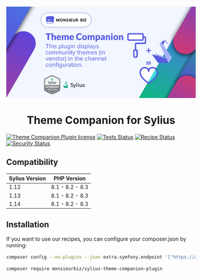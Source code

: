 [![Banner of Sylius Theme Companion plugin](docs/images/banner.jpg)](https://monsieurbiz.com/agence-web-experte-sylius)

<h1 align="center">Theme Companion for Sylius</h1>

[![Theme Companion Plugin license](https://img.shields.io/github/license/monsieurbiz/SyliusThemeCompanionPlugin?public)](https://github.com/monsieurbiz/SyliusThemeCompanionPlugin/blob/master/LICENSE.txt)
[![Tests Status](https://img.shields.io/github/actions/workflow/status/monsieurbiz/SyliusThemeCompanionPlugin/tests.yaml?branch=master&logo=github)](https://github.com/monsieurbiz/SyliusThemeCompanionPlugin/actions?query=workflow%3ATests)
[![Recipe Status](https://img.shields.io/github/actions/workflow/status/monsieurbiz/SyliusThemeCompanionPlugin/recipe.yaml?branch=master&label=recipes&logo=github)](https://github.com/monsieurbiz/SyliusThemeCompanionPlugin/actions?query=workflow%3ASecurity)
[![Security Status](https://img.shields.io/github/actions/workflow/status/monsieurbiz/SyliusThemeCompanionPlugin/security.yaml?branch=master&label=security&logo=github)](https://github.com/monsieurbiz/SyliusThemeCompanionPlugin/actions?query=workflow%3ASecurity)

## Compatibility

| Sylius Version | PHP Version     |
|----------------|-----------------|
| 1.12           | 8.1 - 8.2 - 8.3 |
| 1.13           | 8.1 - 8.2 - 8.3 |
| 1.14           | 8.1 - 8.2 - 8.3 |

## Installation

If you want to use our recipes, you can configure your composer.json by running:

```bash
composer config --no-plugins --json extra.symfony.endpoint '["https://api.github.com/repos/monsieurbiz/symfony-recipes/contents/index.json?ref=flex/master","flex://defaults"]'
```

```bash
composer require monsieurbiz/sylius-theme-companion-plugin
```

